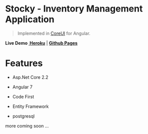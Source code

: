 # Stocky - Inventory Management Application

> Implemented in [CoreUI](https://coreui.io/) for Angular.

<strong>Live Demo <a href="https://plyxtock.herokuapp.com/"> Heroku</a></strong> | <strong><a href="https://mhdaxif.github.io/Stocky/"> Github Pages</a></strong>  

# Features

- Asp.Net Core 2.2

- Angular 7

- Code First

- Entity Framework

- postgresql

  

 more coming soon ...

